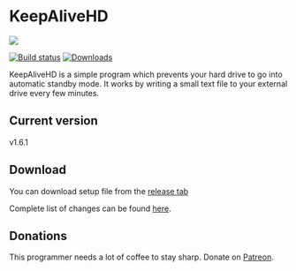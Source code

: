 # KeepAliveHD

<img src="https://github.com/stsrki/KeepAliveHD/blob/master/Design/Images/128x128/App04.png" />

[![Build status](https://ci.appveyor.com/api/projects/status/be2sr7hpx3kj3gee?svg=true)](https://ci.appveyor.com/project/stsrki/keepalivehd) [![Downloads](https://img.shields.io/github/downloads/stsrki/KeepAliveHD/total.svg)](https://github.com/stsrki/KeepAliveHD/releases)

KeepAliveHD is a simple program which prevents your hard drive to go into automatic standby mode. It works by writing a small text file to your external drive every few minutes.

## Current version
v1.6.1

## Download
You can download setup file from the [release tab](https://github.com/stsrki/KeepAliveHD/releases)

Complete list of changes can be found [here](https://github.com/stsrki/keepalivehd/blob/master/CHANGES.md).

## Donations
This programmer needs a lot of coffee to stay sharp. Donate on [Patreon](https://www.patreon.com/mladenmacanovic).
